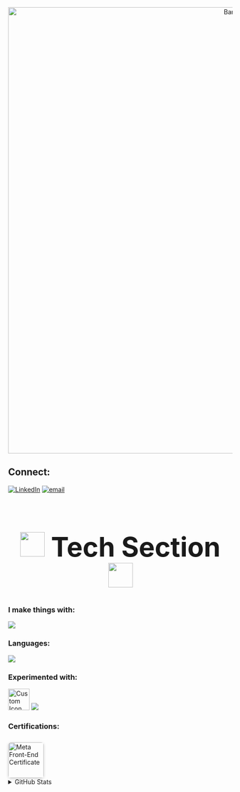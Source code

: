 <p align="center">
  <img src="https://github-production-user-asset-6210df.s3.amazonaws.com/74038190/242390524-0c7eb6ed-663b-4ce4-bfbd-18239a38ba1b.gif?X-Amz-Algorithm=AWS4-HMAC-SHA256&X-Amz-Credential=AKIAVCODYLSA53PQK4ZA%2F20250826%2Fus-east-1%2Fs3%2Faws4_request&X-Amz-Date=20250826T080449Z&X-Amz-Expires=300&X-Amz-Signature=21da6cf8bdee3753cf3778995a7e58d4f063f0cf13b07f7d579265633843c28a&X-Amz-SignedHeaders=host" alt="Banner" width="1000">
</p>

## Connect:
[![LinkedIn](https://skillicons.dev/icons?i=linkedin)](https://www.linkedin.com/in/mohammed-atif-113b95353/)
[![email](https://skillicons.dev/icons?i=gmail)](mailto:mohdatif.contact@gmail.com)


 
<h1 align="center" style="font-size: 60px;">
  <img src="https://user-images.githubusercontent.com/74038190/212284087-bbe7e430-757e-4901-90bf-4cd2ce3e1852.gif" height="55">
  Tech Section
  <img src="https://user-images.githubusercontent.com/74038190/212284087-bbe7e430-757e-4901-90bf-4cd2ce3e1852.gif" height="55">
</h1>




<h3>I make things with:</h3> 

<p>
  <a href="https://skillicons.dev">
    <img src="https://skillicons.dev/icons?i=js,react,html,css,git,figma" />
  </a>
</p>


<h3>Languages:</h3> 

<p>
  <a href="https://skillicons.dev">
    <img src="https://skillicons.dev/icons?i=python,c,cpp" />
  </a>
</p>


<h3>Experimented with:</h3> 

<p>
  <img src="https://i.ibb.co/v4T2jtQp/custom.png" width="48" height="48" alt="Custom Icon"/>
  <a href="https://skillicons.dev">
    <img src="https://skillicons.dev/icons?i=ruby,blender" />
  </a>
</p>

<h3>Certifications:</h3>
<a href="https://www.coursera.org/account/accomplishments/specialization/F9TGP8TJPBIJ?utm_source%3Dandroid%26utm_medium%3Dcertificate%26utm_content%3Dcert_image%26utm_campaign%3Dsharing_cta%26utm_product%3Ds12n" 
   target="_blank" rel="noopener" 
   style="display: inline-block; margin-top: 10px; margin-left: 0;">
  <img src="https://additional-lime-xnrznlxmrw.edgeone.app/pngimg.com%20-%20meta_PNG5.png" 
       alt="Meta Front-End Certificate" 
       width="80" 
       style="border-radius: 6px; box-shadow: 0 2px 6px rgba(0,0,0,0.15);">
</a>


<details>
  <summary>GitHub Stats</summary>
  </br>

![](https://github-readme-stats.vercel.app/api?username=atif09&theme=blue_navy&hide_border=false&include_all_commits=false&count_private=false)<br/>
![](https://nirzak-streak-stats.vercel.app/?user=atif09&theme=blue_navy&hide_border=false)<br/>
![](https://github-readme-stats.vercel.app/api/top-langs/?username=atif09&theme=blue_navy&hide_border=false&include_all_commits=false&count_private=false&layout=compact)
</details>



